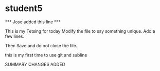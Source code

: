 # student5
*** Jose added this line ***

This is my Tetsing for today
Modify the file to say something unique.
Add a few lines.

Then Save and do not close the file.

this is my first time to use git and subline

SUMMARY CHANGES ADDED
